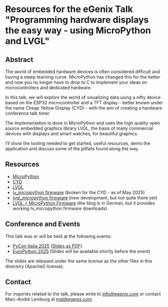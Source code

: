# Resources for the eGenix Talk "Programming hardware displays the easy way - using MicroPython and LVGL"

## Abstract

The world of embedded hardware devices is often considered difficult and having a steep learning curve. MicroPython has changed this for the better and now you no longer have to drop to C to implement your ideas on microcontrollers and dedicated hardware.

In this talk, we will explore the world of visualizing data using a nifty device based on the ESP32 microcontroller and a TFT display - better known under the name Cheap Yellow Display (CYD) - with the aim of creating a hardware conference talk timer.

The implementation is done in MicroPython and uses the high  quality open source embedded graphics library LVGL, the basis of many commercial devices with displays and smart watches, for beautiful graphics.

I’ll show the tooling needed to get started, useful resources, demo the application and discuss some of the pitfalls found along the way.

## Resources

- [MicroPython](https://micropython.org/)
- [CYD](https://github.com/witnessmenow/ESP32-Cheap-Yellow-Display)
- [LVGL](https://lvgl.io/)
- [lv_micropython firmware](https://github.com/lvgl/lv_micropython) (broken for the CYD - as of May 2025)
- [lvgl_micropython firmware](https://github.com/lvgl/lv_micropython) (new development, but not quite there yet)
- [LVGL + MicroPython Firmware](https://stefan.box2code.de/2023/11/18/esp32-grafik-mit-lvgl-und-micropython/) (the blog is in German, but it provides working lv_micropython firmware downloads)

## Conference and Events

This talk was or will be held at the following events:
- [PyCon Italia 2025](https://2025.pycon.it/en/event/programming-hardware-displays-the-easy-way-using-micropython-and-lvgl) ([Slides as PDF](https://downloads.egenix.com/python/PyCon-Italia-2025-Talk-Programming-Hardware-Displays.pdf))
- [EuroPython 2025](https://ep2025.europython.eu/session/programming-hardware-displays-the-easy-way-using-micropython-and-lvgl) (Slides will be available shortly before the event)

The slides are released under the same license as the other files in this directory (Apache2 license).

## Contact

For inquiries related to the talk, please write to info@egenix.com or contact Marc-André Lemburg at mal@egenix.com.
